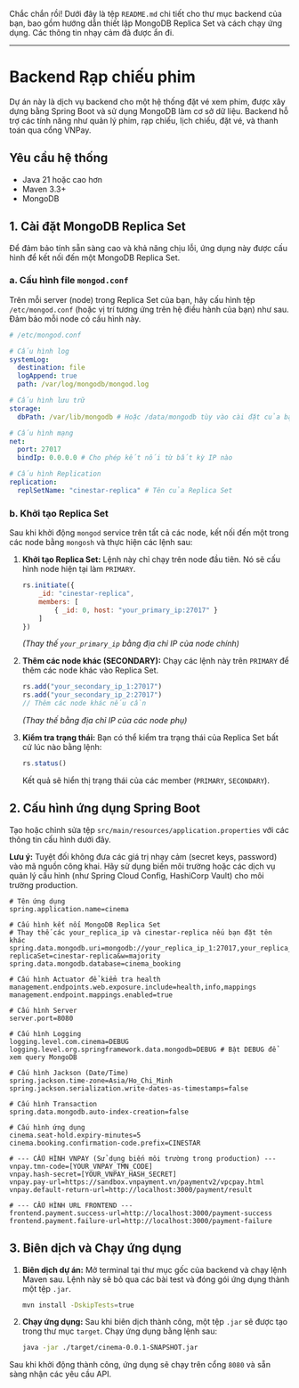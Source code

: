 Chắc chắn rồi! Dưới đây là tệp `README.md` chi tiết cho thư mục backend của bạn, bao gồm hướng dẫn thiết lập MongoDB Replica Set và cách chạy ứng dụng. Các thông tin nhạy cảm đã được ẩn đi.

---

# Backend Rạp chiếu phim

Dự án này là dịch vụ backend cho một hệ thống đặt vé xem phim, được xây dựng bằng Spring Boot và sử dụng MongoDB làm cơ sở dữ liệu. Backend hỗ trợ các tính năng như quản lý phim, rạp chiếu, lịch chiếu, đặt vé, và thanh toán qua cổng VNPay.

## Yêu cầu hệ thống

* Java 21 hoặc cao hơn
* Maven 3.3+
* MongoDB

## 1. Cài đặt MongoDB Replica Set

Để đảm bảo tính sẵn sàng cao và khả năng chịu lỗi, ứng dụng này được cấu hình để kết nối đến một MongoDB Replica Set.

### a. Cấu hình file `mongod.conf`

Trên mỗi server (node) trong Replica Set của bạn, hãy cấu hình tệp `/etc/mongod.conf` (hoặc vị trí tương ứng trên hệ điều hành của bạn) như sau. Đảm bảo mỗi node có cấu hình này.

```yaml
# /etc/mongod.conf

# Cấu hình log
systemLog:
  destination: file
  logAppend: true
  path: /var/log/mongodb/mongod.log

# Cấu hình lưu trữ
storage:
  dbPath: /var/lib/mongodb # Hoặc /data/mongodb tùy vào cài đặt của bạn

# Cấu hình mạng
net:
  port: 27017
  bindIp: 0.0.0.0 # Cho phép kết nối từ bất kỳ IP nào

# Cấu hình Replication
replication:
  replSetName: "cinestar-replica" # Tên của Replica Set
```

### b. Khởi tạo Replica Set

Sau khi khởi động `mongod` service trên tất cả các node, kết nối đến một trong các node bằng `mongosh` và thực hiện các lệnh sau:

1.  **Khởi tạo Replica Set:** Lệnh này chỉ chạy trên node đầu tiên. Nó sẽ cấu hình node hiện tại làm `PRIMARY`.

    ```javascript
    rs.initiate({
        _id: "cinestar-replica",
        members: [
            { _id: 0, host: "your_primary_ip:27017" }
        ]
    })
    ```
    *(Thay thế `your_primary_ip` bằng địa chỉ IP của node chính)*

2.  **Thêm các node khác (SECONDARY):** Chạy các lệnh này trên `PRIMARY` để thêm các node khác vào Replica Set.

    ```javascript
    rs.add("your_secondary_ip_1:27017")
    rs.add("your_secondary_ip_2:27017")
    // Thêm các node khác nếu cần
    ```
    *(Thay thế bằng địa chỉ IP của các node phụ)*

3.  **Kiểm tra trạng thái:** Bạn có thể kiểm tra trạng thái của Replica Set bất cứ lúc nào bằng lệnh:

    ```javascript
    rs.status()
    ```

    Kết quả sẽ hiển thị trạng thái của các member (`PRIMARY`, `SECONDARY`).

## 2. Cấu hình ứng dụng Spring Boot

Tạo hoặc chỉnh sửa tệp `src/main/resources/application.properties` với các thông tin cấu hình dưới đây.

**Lưu ý:** Tuyệt đối không đưa các giá trị nhạy cảm (secret keys, password) vào mã nguồn công khai. Hãy sử dụng biến môi trường hoặc các dịch vụ quản lý cấu hình (như Spring Cloud Config, HashiCorp Vault) cho môi trường production.

```properties
# Tên ứng dụng
spring.application.name=cinema

# Cấu hình kết nối MongoDB Replica Set
# Thay thế các your_replica_ip và cinestar-replica nếu bạn đặt tên khác
spring.data.mongodb.uri=mongodb://your_replica_ip_1:27017,your_replica_ip_2:27017,your_replica_ip_3:27017/cinema_booking?replicaSet=cinestar-replica&w=majority
spring.data.mongodb.database=cinema_booking

# Cấu hình Actuator để kiểm tra health
management.endpoints.web.exposure.include=health,info,mappings
management.endpoint.mappings.enabled=true

# Cấu hình Server
server.port=8080

# Cấu hình Logging
logging.level.com.cinema=DEBUG
logging.level.org.springframework.data.mongodb=DEBUG # Bật DEBUG để xem query MongoDB

# Cấu hình Jackson (Date/Time)
spring.jackson.time-zone=Asia/Ho_Chi_Minh
spring.jackson.serialization.write-dates-as-timestamps=false

# Cấu hình Transaction
spring.data.mongodb.auto-index-creation=false

# Cấu hình ứng dụng
cinema.seat-hold.expiry-minutes=5
cinema.booking.confirmation-code.prefix=CINESTAR

# --- CẤU HÌNH VNPAY (Sử dụng biến môi trường trong production) ---
vnpay.tmn-code=[YOUR_VNPAY_TMN_CODE]
vnpay.hash-secret=[YOUR_VNPAY_HASH_SECRET]
vnpay.pay-url=https://sandbox.vnpayment.vn/paymentv2/vpcpay.html
vnpay.default-return-url=http://localhost:3000/payment/result

# --- CẤU HÌNH URL FRONTEND ---
frontend.payment.success-url=http://localhost:3000/payment-success
frontend.payment.failure-url=http://localhost:3000/payment-failure
```

## 3. Biên dịch và Chạy ứng dụng

1.  **Biên dịch dự án:** Mở terminal tại thư mục gốc của backend và chạy lệnh Maven sau. Lệnh này sẽ bỏ qua các bài test và đóng gói ứng dụng thành một tệp `.jar`.

    ```bash
    mvn install -DskipTests=true
    ```

2.  **Chạy ứng dụng:** Sau khi biên dịch thành công, một tệp `.jar` sẽ được tạo trong thư mục `target`. Chạy ứng dụng bằng lệnh sau:

    ```bash
    java -jar ./target/cinema-0.0.1-SNAPSHOT.jar
    ```

Sau khi khởi động thành công, ứng dụng sẽ chạy trên cổng `8080` và sẵn sàng nhận các yêu cầu API.
